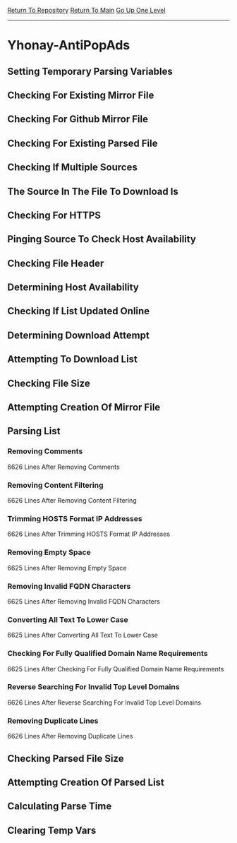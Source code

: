 [Return To Repository](https://github.com/deathbybandaid/piholeparser/)
[Return To Main](https://github.com/deathbybandaid/piholeparser/blob/master/RecentRunLogs/Mainlog.md)
[Go Up One Level](https://github.com/deathbybandaid/piholeparser/blob/master/RecentRunLogs/TopLevelScripts/30-Processing-External-Blacklists.md)
____________________________________
# Yhonay-AntiPopAds
## Setting Temporary Parsing Variables
## Checking For Existing Mirror File
## Checking For Github Mirror File
## Checking For Existing Parsed File
## Checking If Multiple Sources
## The Source In The File To Download Is
## Checking For HTTPS
## Pinging Source To Check Host Availability
## Checking File Header
## Determining Host Availability
## Checking If List Updated Online
## Determining Download Attempt
## Attempting To Download List
## Checking File Size
## Attempting Creation Of Mirror File
## Parsing List
### Removing Comments
6626 Lines After Removing Comments
### Removing Content Filtering
6626 Lines After Removing Content Filtering
### Trimming HOSTS Format IP Addresses
6626 Lines After Trimming HOSTS Format IP Addresses
### Removing Empty Space
6625 Lines After Removing Empty Space
### Removing Invalid FQDN Characters
6625 Lines After Removing Invalid FQDN Characters
### Converting All Text To Lower Case
6625 Lines After Converting All Text To Lower Case
### Checking For Fully Qualified Domain Name Requirements
6625 Lines After Checking For Fully Qualified Domain Name Requirements
### Reverse Searching For Invalid Top Level Domains
6626 Lines After Reverse Searching For Invalid Top Level Domains
### Removing Duplicate Lines
6626 Lines After Removing Duplicate Lines
## Checking Parsed File Size
## Attempting Creation Of Parsed List
## Calculating Parse Time
## Clearing Temp Vars
